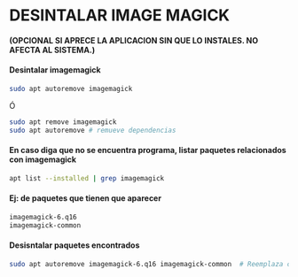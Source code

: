 # DESINTALAR IMAGE MAGICK
#### (OPCIONAL SI APRECE LA APLICACION SIN QUE LO INSTALES. NO AFECTA AL SISTEMA.)
#### Desintalar imagemagick
```bash
sudo apt autoremove imagemagick
```
Ó
```bash
sudo apt remove imagemagick
sudo apt autoremove # remueve dependencias
```
#### En caso diga que no se encuentra programa, listar paquetes relacionados con imagemagick
```bash
apt list --installed | grep imagemagick
```
#### Ej: de paquetes que tienen que aparecer
```bash
imagemagick-6.q16
imagemagick-common
```
#### Desisntalar paquetes encontrados
```bash
sudo apt autoremove imagemagick-6.q16 imagemagick-common  # Reemplaza con los paquetes que encontraste
```